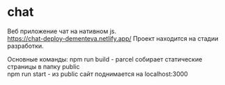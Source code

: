 # chat

Веб приложение чат на нативном js.  
https://chat-deploy-dementeva.netlify.app/
Проект находится на стадии разработки.  

Основные команды:
npm run build - parcel собирает статические страницы в папку public  
npm run start - из public сайт поднимается на localhost:3000  
